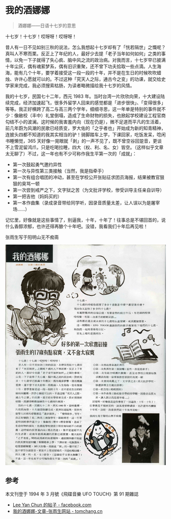 # 我的酒娜娜

> 酒娜娜——日语十七岁的意思

十七岁！十七岁！哎呀呀！哎呀呀！

昔人有一日不见如别三秋的说法，怎么我想起十七岁却有了「恍若隔世」之慨呢？真叫人不寒而栗。反正上了年纪的人，最好少去提「老子当年如何如何」之类的事情，以免一下子就得了失心疯、脑中风之流的政治病。对我而言，十七岁早已披满十年尘灰，偶有魂萦梦系，偶有旧识重聚，还不曾下功夫拾取一些点滴。人生海海，能有几个十年，要学着接受这一段一段的十年，并不是在生日的时候吹吹蜡烛、许许心愿就可以的。不过这种「究天人之际，通古今之变」的功课，就交给史学家来完成，我必须搜索枯肠，为读者略微描绘我十七岁的风情。

我的十七岁，民国七十二年，西元 1983 年。当时台湾一片欣欣向荣，十大建设陆续完成，经济加速起飞，很多外留学人回来的感觉都是「进步很快」、「变得很多」等等。我正好横跨了高二与高三两个学年，细细寻思，这一年单是特别的事件就不少：像敝校（丰中）礼堂倒塌，造成了生命财物的损失，也掀起学校建设工程官商勾结不小的波澜。这时候的我害羞内向（现在仍是），微不足道而平凡的生活着，前几年蔚为风潮的民歌已经质变，罗大佑的「之乎者也」开始成为新的知青精神，连披头四都不知道的我其实相当的驴！骑脚踏车上学，下课回家，吃饭发呆，唸闲书睡懒觉，365 天好像一晃眼就「剥」的一声不见了，既不曾空谷回跫音，更谈不上雪泥留鸿爪，只是吃喝拉睡，四大（权、利、名、女）皆空。（这样似乎文章太无聊了）不过，这一年也有不少可称作我生平第一次的「成就」：

-   第一次鼓起勇气邀约异性
-   第一次与异性第三类接触（当然，我是指牵手）
-   第一次有组合唱团的冲动，甚至在学校公开张贴征求团员海报，结果被教官狠狠的臭骂一顿
-   第一次尝到戒严之下，文字狱之苦（为文批评学校，惨受训导主任亲自训导）
-   第一把吉他（妈妈买的）
-   第一本作曲集（录成录音带给同学听，因录音质量太差，让人误以为是屠宰场……）

记忆里，好像就是这些事情了，别逼我，十年，十年了！往事总是不堪回首的，说什么香醇浓郁，也许还得再酿个十年吧。没错，我看我们十年后再见啦！

张雨生写于阳明山无不痴斋

![我的酒娜娜](./my-jiunana.jpg)

## 参考

本文刊登于 1994 年 3 月號《飛碟音樂 UFO TOUCH》第 91 期雜誌

-   [Lee Yan Chun 的帖子 - facebook.com](https://www.facebook.com/groups/170418609638766/posts/26043075015279771/)
-   [我的酒娜娜-文章-张雨生网站 - tomchang.cn](https://tomchang.cn/archive/article/60.html)
